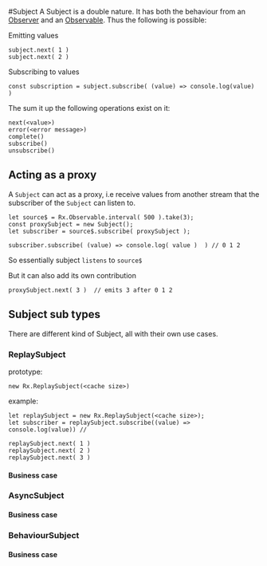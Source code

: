 #Subject 
A Subject is a double nature. It has both the behaviour from an [Observer](/observer.md) and an [Observable](/observable-anatomy.md). Thus the following is possible:

Emitting values

```
subject.next( 1 )
subject.next( 2 ) 
```

Subscribing to values

```
const subscription = subject.subscribe( (value) => console.log(value) )
```
The sum it up the following operations exist on it:

```
next(<value>)
error(<error message>)
complete()
subscribe()
unsubscribe()
```

## Acting as a proxy
A `Subject` can act as a proxy, i.e receive values from another stream that the subscriber of the `Subject` can listen to.

```
let source$ = Rx.Observable.interval( 500 ).take(3);
const proxySubject = new Subject();
let subscriber = source$.subscribe( proxySubject );

subscriber.subscribe( (value) => console.log( value )  ) // 0 1 2
```

So essentially subject `listens` to `source$`

But it can also add its own contribution

```
proxySubject.next( 3 )  // emits 3 after 0 1 2

```
## Subject sub types
There are different kind of Subject, all with their own use cases.
### ReplaySubject

prototype:
```
new Rx.ReplaySubject(<cache size>)
```

example:
```
let replaySubject = new Rx.ReplaySubject(<cache size>);
let subscriber = replaySubject.subscribe((value) => console.log(value)) //

replaySubject.next( 1 )
replaySubject.next( 2 )
replaySubject.next( 3 )

```

#### Business case
### AsyncSubject
#### Business case
### BehaviourSubject
#### Business case




